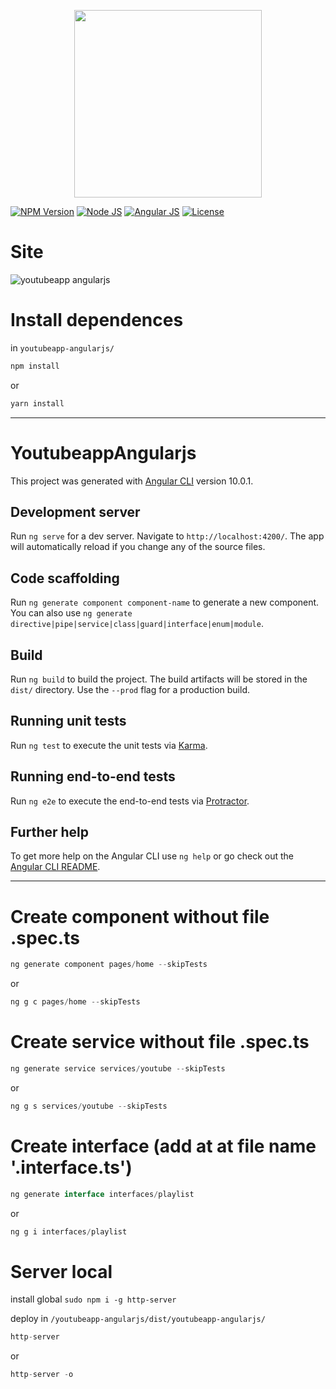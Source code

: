 <p align="center">
    <img src="https://i.imgur.com/bF1WkFW.png" width="300">
</p>

[![NPM Version][npm-badge]][npm-url]
[![Node JS][node-badge]][node-url]
[![Angular JS][angular-badge]][angular-url]
[![License][license-badge]][license-url]

# Site
![youtubeapp angularjs](https://i.imgur.com/RzS2gj9.png)

# Install dependences
in ```youtubeapp-angularjs/```

```bash
npm install
```
or
```bash
yarn install
```

***

# YoutubeappAngularjs

This project was generated with [Angular CLI](https://github.com/angular/angular-cli) version 10.0.1.

## Development server

Run `ng serve` for a dev server. Navigate to `http://localhost:4200/`. The app will automatically reload if you change any of the source files.

## Code scaffolding

Run `ng generate component component-name` to generate a new component. You can also use `ng generate directive|pipe|service|class|guard|interface|enum|module`.

## Build

Run `ng build` to build the project. The build artifacts will be stored in the `dist/` directory. Use the `--prod` flag for a production build.

## Running unit tests

Run `ng test` to execute the unit tests via [Karma](https://karma-runner.github.io).

## Running end-to-end tests

Run `ng e2e` to execute the end-to-end tests via [Protractor](http://www.protractortest.org/).

## Further help

To get more help on the Angular CLI use `ng help` or go check out the [Angular CLI README](https://github.com/angular/angular-cli/blob/master/README.md).

***

# Create component without file .spec.ts
```javascript
ng generate component pages/home --skipTests
```
or
```javascript
ng g c pages/home --skipTests
```

# Create service without file .spec.ts
```javascript
ng generate service services/youtube --skipTests
```
or
```javascript
ng g s services/youtube --skipTests
```

# Create interface (add at at file name '.interface.ts')
```javascript
ng generate interface interfaces/playlist
```
or
```javascript
ng g i interfaces/playlist
```

# Server local
install global ```sudo npm i -g http-server```

deploy in ```/youtubeapp-angularjs/dist/youtubeapp-angularjs/```

```javascript
http-server
```
or
```javascript
http-server -o
```

[npm-badge]: https://img.shields.io/badge/npm-v6.14.10-brightgreen
[npm-url]: https://www.npmjs.com
[node-badge]: https://img.shields.io/badge/nodejs-v14.15.4-brightgreen
[node-url]: https://nodejs.org/download/release/v12.16.1/
[angular-badge]: https://img.shields.io/badge/angular--CLI-v10.0.1-brightgreen
[angular-url]: https://angular.io/cli/
[license-badge]: https://img.shields.io/badge/license-MIT-green.svg
[license-url]: https://opensource.org/licenses/MIT
